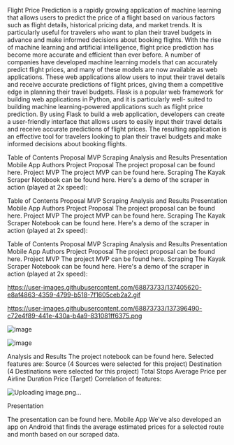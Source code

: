 Flight Price Prediction is a rapidly growing application of machine learning that allows users to predict the price of a flight based on various factors such as flight details, historical pricing data, and market trends. It is particularly useful for travelers who want to plan their travel budgets in advance and make informed decisions about booking flights. With the rise of machine learning and artificial intelligence, flight price prediction has become more accurate and efficient than ever before. A number of companies have developed machine learning models that can accurately predict flight prices, and many of these models are now available as web applications. These web applications allow users to input their travel details and receive accurate predictions of flight prices, giving them a competitive edge in planning their travel budgets. Flask is a popular web framework for building web applications in Python, and it is particularly well- suited to building machine learning-powered applications such as flight price prediction. By using Flask to build a web application, developers can create a user-friendly interface that allows users to easily input their travel details and receive accurate predictions of flight prices. The resulting application is an effective tool for travelers looking to plan their travel budgets and make informed decisions about booking flights.

Table of Contents Proposal MVP Scraping Analysis and Results Presentation Mobile App Authors Project Proposal The project proposal can be found here. Project MVP The project MVP can be found here. Scraping The Kayak Scraper Notebook can be found here. Here's a demo of the scraper in action (played at 2x speed):

Table of Contents Proposal MVP Scraping Analysis and Results Presentation Mobile App Authors Project Proposal The project proposal can be found here. Project MVP The project MVP can be found here. Scraping The Kayak Scraper Notebook can be found here. Here's a demo of the scraper in action (played at 2x speed):

Table of Contents
Proposal
MVP
Scraping
Analysis and Results
Presentation
Mobile App
Authors
Project Proposal
The project proposal can be found here.
Project MVP
The project MVP can be found here.
Scraping
The Kayak Scraper Notebook can be found here.
Here's a demo of the scraper in action (played at 2x speed):

https://user-images.githubusercontent.com/68873733/137405620-e8af4863-4359-4799-b518-7f1605ceb2a2.gif

https://user-images.githubusercontent.com/68873733/137396490-c72e4f89-441e-430a-b4a9-831081ff6375.png

![image](https://github.com/jayd-bit/Flight_price_pred./assets/132098211/cb2cbe17-1316-4c0c-8edf-f8e94fbbd582)

![image](https://github.com/jayd-bit/Flight_price_pred./assets/132098211/cac36134-4406-4323-8322-57a3861bf205)

Analysis and Results
The project notebook can be found here.
Selected features are:
Source (4 Sources were selected for this project)
Destination (4 Destinations were selected for this project)
Total Stops
Average Price per Airline
Duration
Price (Target)
Correlation of features:

![Uploading image.png…]()


Presentation

The presentation can be found here.
Mobile App
We've also developed an app on Android that finds the average estimated prices for a selected route and month based on our scraped data.


